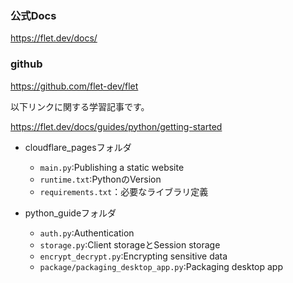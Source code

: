 ### 公式Docs
https://flet.dev/docs/

### github
https://github.com/flet-dev/flet

以下リンクに関する学習記事です。

https://flet.dev/docs/guides/python/getting-started

- cloudflare_pagesフォルダ
  - `main.py`:Publishing a static website
  - `runtime.txt`:PythonのVersion
  - `requirements.txt`：必要なライブラリ定義

- python_guideフォルダ
  - `auth.py`:Authentication
  - `storage.py`:Client storageとSession storage
  - `encrypt_decrypt.py`:Encrypting sensitive data
  - `package/packaging_desktop_app.py`:Packaging desktop app